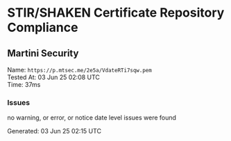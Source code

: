 # STIR/SHAKEN Certificate Repository Compliance

## Martini Security

Name: `https://p.mtsec.me/2e5a/VdateRTi7sqw.pem`\
Tested At: 03 Jun 25 02:08 UTC\
Time: 37ms

### Issues

no warning, or error, or notice date level issues were found

Generated: 03 Jun 25 02:15 UTC